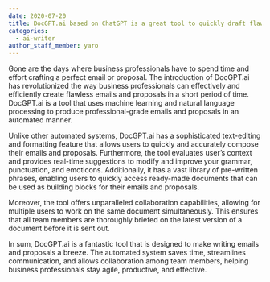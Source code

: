 ```yaml
---
date: 2020-07-20
title: DocGPT.ai based on ChatGPT is a great tool to quickly draft flawless emails and proposals
categories:
  - ai-writer
author_staff_member: yaro
---
```

Gone are the days where business professionals have to spend time and effort crafting a perfect email or proposal. The introduction of DocGPT.ai has revolutionized the way business professionals can effectively and efficiently create flawless emails and proposals in a short period of time. DocGPT.ai is a tool that uses machine learning and natural language processing to produce professional-grade emails and proposals in an automated manner.

Unlike other automated systems, DocGPT.ai has a sophisticated text-editing and formatting feature that allows users to quickly and accurately compose their emails and proposals. Furthermore, the tool evaluates user’s context and provides real-time suggestions to modify and improve your grammar, punctuation, and emoticons. Additionally, it has a vast library of pre-written phrases, enabling users to quickly access ready-made documents that can be used as building blocks for their emails and proposals.

Moreover, the tool offers unparalleled collaboration capabilities, allowing for multiple users to work on the same document simultaneously. This ensures that all team members are thoroughly briefed on the latest version of a document before it is sent out.

In sum, DocGPT.ai is a fantastic tool that is designed to make writing emails and proposals a breeze. The automated system saves time, streamlines communication, and allows collaboration among team members, helping business professionals stay agile, productive, and effective.
